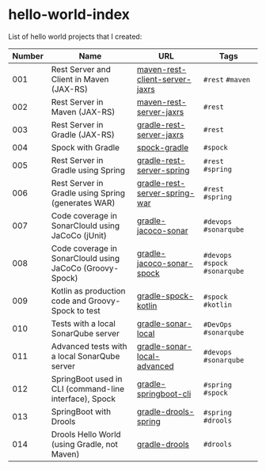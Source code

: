 # hello-world-index
List of hello world projects that I created:

| Number    | Name                                                      | URL                                                                                           | Tags                              |
| ---       | ---                                                       | ---                                                                                           | ---                               |
| 001       | Rest Server and Client in Maven (JAX-RS)                  | [maven-rest-client-server-jaxrs](https://github.com/topera/maven-rest-client-server-jaxrs)    | `#rest` `#maven`                  |
| 002       | Rest Server in Maven (JAX-RS)                             | [maven-rest-server-jaxrs](https://github.com/topera/maven-rest-server-jaxrs)                  | `#rest`                           |
| 003       | Rest Server in Gradle (JAX-RS)                            | [gradle-rest-server-jaxrs](https://github.com/topera/gradle-rest-server-jaxrs)                | `#rest`                           |
| 004       | Spock with Gradle                                         | [spock-gradle](https://github.com/topera/gradle-spock)                                        | `#spock`                          |
| 005       | Rest Server in Gradle using Spring                        | [gradle-rest-server-spring](https://github.com/topera/gradle-rest-server-spring)              | `#rest` `#spring`                 |
| 006       | Rest Server in Gradle using Spring (generates WAR)        | [gradle-rest-server-spring-war](https://github.com/topera/gradle-rest-server-spring-war)      | `#rest` `#spring`                 |
| 007       | Code coverage in SonarClould using JaCoCo (jUnit)         | [gradle-jacoco-sonar](https://github.com/topera/gradle-jacoco-sonar)                          | `#devops` `#sonarqube`            |
| 008       | Code coverage in SonarClould using JaCoCo (Groovy-Spock)  | [gradle-jacoco-sonar-spock](https://github.com/topera/gradle-jacoco-sonar-spock)              | `#devops` `#spock` `#sonarqube`   |
| 009       | Kotlin as production code and Groovy-Spock to test        | [gradle-spock-kotlin](https://github.com/topera/gradle-spock-kotlin)                          | `#spock` `#kotlin`                |
| 010       | Tests with a local SonarQube server                       | [gradle-sonar-local](https://github.com/topera/gradle-sonar-local)                            | `#DevOps` `#sonarqube`            |
| 011       | Advanced tests with a local SonarQube server              | [gradle-sonar-local-advanced](https://github.com/topera/gradle-sonar-local-advanced)          | `#devops` `#sonarqube`            |
| 012       | SpringBoot used in CLI (command-line interface), Spock    | [gradle-springboot-cli](https://github.com/topera/gradle-springboot-cli)                      | `#spring` `#spock`                |
| 013       | SpringBoot with Drools                                    | [gradle-drools-spring](https://github.com/topera/gradle-drools-spring)                        | `#spring` `#drools`               |
| 014       | Drools Hello World (using Gradle, not Maven)              | [gradle-drools](https://github.com/topera/gradle-drools)                                      | `#drools`                         |

